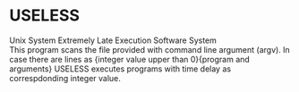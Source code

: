 # USELESS
Unix System Extremely Late Execution Software System <br>
This program scans the file provided with command line argument (argv). In case there are lines as {integer value upper than 0}{program and arguments} USELESS executes programs with time delay as correspdonding integer value. 
